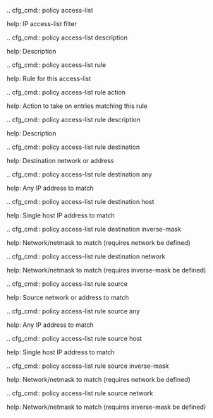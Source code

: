 .. cfg_cmd:: policy access-list <tag>

help: IP access-list filter

.. cfg_cmd:: policy access-list <tag> description

help: Description

.. cfg_cmd:: policy access-list <tag> rule <tag>

help: Rule for this access-list

.. cfg_cmd:: policy access-list <tag> rule <tag> action

help: Action to take on entries matching this rule

.. cfg_cmd:: policy access-list <tag> rule <tag> description

help: Description

.. cfg_cmd:: policy access-list <tag> rule <tag> destination

help: Destination network or address

.. cfg_cmd:: policy access-list <tag> rule <tag> destination any

help: Any IP address to match

.. cfg_cmd:: policy access-list <tag> rule <tag> destination host

help: Single host IP address to match

.. cfg_cmd:: policy access-list <tag> rule <tag> destination inverse-mask

help: Network/netmask to match (requires network be defined)

.. cfg_cmd:: policy access-list <tag> rule <tag> destination network

help: Network/netmask to match (requires inverse-mask be defined)

.. cfg_cmd:: policy access-list <tag> rule <tag> source

help: Source network or address to match

.. cfg_cmd:: policy access-list <tag> rule <tag> source any

help: Any IP address to match

.. cfg_cmd:: policy access-list <tag> rule <tag> source host

help: Single host IP address to match

.. cfg_cmd:: policy access-list <tag> rule <tag> source inverse-mask

help: Network/netmask to match (requires network be defined)

.. cfg_cmd:: policy access-list <tag> rule <tag> source network

help: Network/netmask to match (requires inverse-mask be defined)

